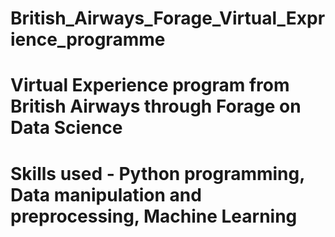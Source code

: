 # British_Airways_Forage_Virtual_Exprience_programme

# Virtual Experience program from British Airways through Forage on Data Science
# Skills used - Python programming, Data manipulation and preprocessing, Machine Learning
